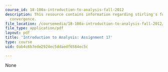 ```yaml
---
course_id: 18-100a-introduction-to-analysis-fall-2012
description: This resource contains information regarding stirling's formula; conditional
  convergence.
file_location: /coursemedia/18-100a-introduction-to-analysis-fall-2012/0ab4c6b7ede2924ec5ddaedf6584ec5c_MIT18_100AF12_Assign_17.pdf
file_type: application/pdf
layout: pdf
title: 'Introduction to Analysis: Assignment 17'
type: course
uid: 0ab4c6b7ede2924ec5ddaedf6584ec5c

---
```

None